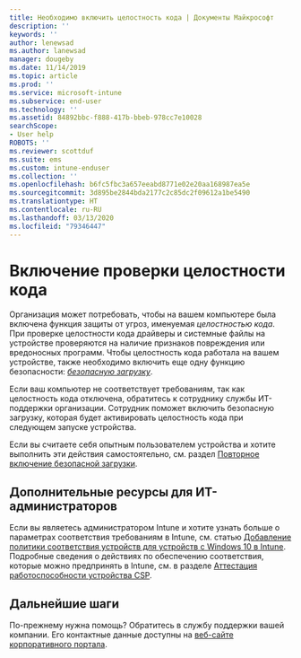 ```yaml
---
title: Необходимо включить целостность кода | Документы Майкрософт
description: ''
keywords: ''
author: lenewsad
ms.author: lanewsad
manager: dougeby
ms.date: 11/14/2019
ms.topic: article
ms.prod: ''
ms.service: microsoft-intune
ms.subservice: end-user
ms.technology: ''
ms.assetid: 84892bbc-f888-417b-bbeb-978cc7e10028
searchScope:
- User help
ROBOTS: ''
ms.reviewer: scottduf
ms.suite: ems
ms.custom: intune-enduser
ms.collection: ''
ms.openlocfilehash: b6fc5fbc3a657eeabd8771e02e20aa168987ea5e
ms.sourcegitcommit: 3d895be2844bda2177c2c85dc2f09612a1be5490
ms.translationtype: HT
ms.contentlocale: ru-RU
ms.lasthandoff: 03/13/2020
ms.locfileid: "79346447"
---
```

# <a name="enable-code-integrity"></a>Включение проверки целостности кода

Организация может потребовать, чтобы на вашем компьютере была включена функция защиты от угроз, именуемая *целостностью кода*. При проверке целостности кода драйверы и системные файлы на устройстве проверяются на наличие признаков повреждения или вредоносных программ. Чтобы целостность кода работала на вашем устройстве, также необходимо включить еще одну функцию безопасности: [*безопасную загрузку*](https://docs.microsoft.com/windows/security/information-protection/secure-the-windows-10-boot-process#secure-boot).

Если ваш компьютер не соответствует требованиям, так как целостность кода отключена, обратитесь к сотруднику службы ИТ-поддержки организации. Сотрудник поможет включить безопасную загрузку, которая будет активировать целостность кода при следующем запуске устройства. 

Если вы считаете себя опытным пользователем устройства и хотите выполнить эти действия самостоятельно, см. раздел [Повторное включение безопасной загрузки](https://docs.microsoft.com/windows-hardware/manufacture/desktop/disabling-secure-boot#re-enable-secure-boot).

## <a name="additional-resources-for-it-administrators"></a>Дополнительные ресурсы для ИТ-администраторов

Если вы являетесь администратором Intune и хотите узнать больше о параметрах соответствия требованиям в Intune, см. статью [Добавление политики соответствия устройств для устройств с Windows 10 в Intune](https://docs.microsoft.com/intune/protect/compliance-policy-create-windows). Подробные сведения о действиях по обеспечению соответствия, которые можно предпринять в Intune, см. в разделе [Аттестация работоспособности устройства CSP](https://docs.microsoft.com/windows/client-management/mdm/healthattestation-csp#step-8-take-appropriate-policy-action-based-on-evaluation-results).  

## <a name="next-steps"></a>Дальнейшие шаги

По-прежнему нужна помощь? Обратитесь в службу поддержки вашей компании. Его контактные данные доступны на [веб-сайте корпоративного портала](https://go.microsoft.com/fwlink/?linkid=2010980).

